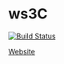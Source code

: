 # ws3C

[![Build Status](https://travis-ci.org/Christian-Seiler/ws3C.svg?branch=master)](https://travis-ci.org/Christian-Seiler/ws3C)

[Website](https://christian-seiler.github.io/ws3C/)
